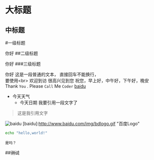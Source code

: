大标题
=====
中标题
-----
#一级标题

你好
##二级标题

你好
###三级标题

你好
这是一段普通的文本，
直接回车不能换行，<br>
要使用\<br>
    欢迎到访
    很高兴见到您
    祝您，早上好，中午好，下午好，晚安
Thank `You` . Please `Call` Me `Coder`
[baidu](www.baidu.com "百度")
* 今天天气
  * 今天日期
我要引用一段文字了
>这是我引用文字

![baidu](http://www.baidu.com/img/bdlogo.gif "百度logo")
[baidu]:http://www.baidu.com/img/bdlogo.gif "百度Logo"

```bash
echo "hello,world!"
```

```不支持
是吗？
```

##~~测试~~


